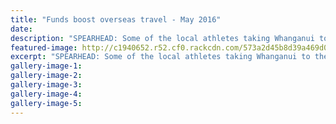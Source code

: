 ```yaml
---
title: "Funds boost overseas travel - May 2016"
date: 
description: "SPEARHEAD: Some of the local athletes taking Whanganui to the world received their Future Champions Trust grants at Mitre 10 Mega yesterday. Parents of other recipients and the trustees also attended."
featured-image: http://c1940652.r52.cf0.rackcdn.com/573a2d45b8d39a469d000bcf/Mitre-10-Grants-may-2016.jpg
excerpt: "SPEARHEAD: Some of the local athletes taking Whanganui to the world received their Future Champions Trust grants at Mitre 10 Mega yesterday. Parents of other recipients and the trustees also attended."
gallery-image-1: 
gallery-image-2: 
gallery-image-3: 
gallery-image-4: 
gallery-image-5: 
---
```

